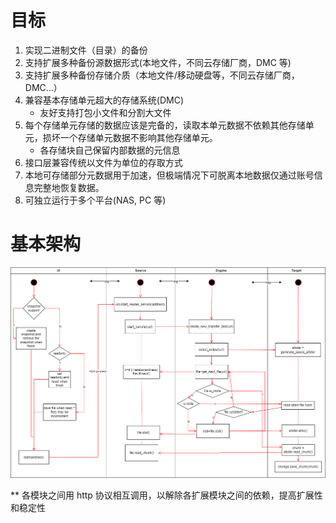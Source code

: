 # 目标

1. 实现二进制文件（目录）的备份
2. 支持扩展多种备份源数据形式(本地文件，不同云存储厂商，DMC 等)
3. 支持扩展多种备份存储介质（本地文件/移动硬盘等，不同云存储厂商，DMC...）
4. 兼容基本存储单元超大的存储系统(DMC)
    - 友好支持打包小文件和分割大文件
5. 每个存储单元存储的数据应该是完备的，读取本单元数据不依赖其他存储单元，损坏一个存储单元数据不影响其他存储单元。
    - 各存储块自己保留内部数据的元信息
6. 接口层兼容传统以文件为单位的存取方式
7. 本地可存储部分元数据用于加速，但极端情况下可脱离本地数据仅通过账号信息完整地恢复数据。
8. 可独立运行于多个平台(NAS, PC 等)

# 基本架构

![backup](./draft.drawio.png)

\*\* 各模块之间用 http 协议相互调用，以解除各扩展模块之间的依赖，提高扩展性和稳定性
